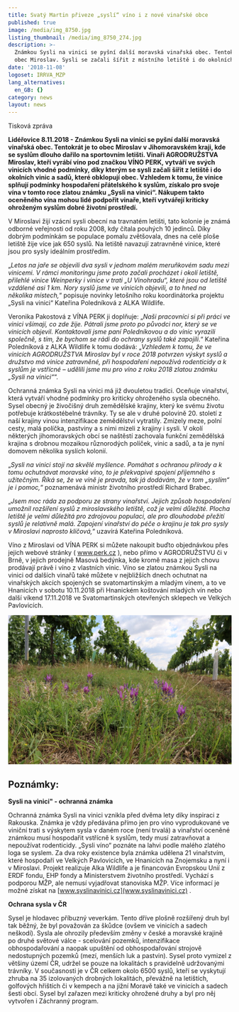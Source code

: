 ```yaml
---
title: Svatý Martin přiveze „syslí“ víno i z nové vinařské obce
published: true
image: /media/img_8750.jpg
listing_thumbnail: /media/img_8750_274.jpg
description: >-
  Známkou Sysli na vinici se pyšní další moravská vinařská obec. Tentokrát je to
  obec Miroslav. Sysli se začali šířit z místního letiště i do okolních vinic. 
date: '2018-11-08'
logoset: IRRVA_MZP
lang_alternatives:
  en_GB: {}
category: news
layout: news
---
```

Tisková zpráva

**Lidéřovice 8.11.2018 - Známkou Sysli na vinici se pyšní další moravská vinařská obec. Tentokrát je to obec Miroslav v Jihomoravském kraji, kde se syslům dlouho dařilo na sportovním letišti. Vinaři AGRODRUŽSTVA Miroslav, kteří vyrábí víno pod značkou VÍNO PERK, vytváří ve svých vinicích vhodné podmínky, díky kterým se sysli začali šířit z letiště i do okolních vinic a sadů, které obklopují obec. Vzhledem k tomu, že vinice splňují podmínky hospodaření přátelského k syslům, získalo pro svoje vína v tomto roce zlatou známku „Sysli na vinici“. Nákupem takto oceněného vína mohou lidé podpořit vinaře, kteří vytvářejí kriticky ohroženým syslům dobré životní prostředí.**

V Miroslavi žijí vzácní sysli obecní na travnatém letišti, tato kolonie je známá odborné veřejnosti od roku 2008, kdy čítala pouhých 10 jedinců. Díky dobrým podmínkám se populace pomalu zvětšovala, dnes na celé ploše letiště žije více jak 650 syslů. Na letiště navazují zatravněné vinice, které jsou pro sysly ideálním prostředím.

„_Letos na jaře se objevili dva sysli v jednom malém meruňkovém sadu mezi vinicemi. V rámci monitoringu jsme proto začali procházet i okolí letiště, přilehlé vinice Weinperky i vinice v trati „U Vinohradu“, které jsou od letiště vzdálené asi 1 km. Nory syslů jsme ve vinicích objevili, a to hned na několika místech,_“ popisuje novinky letošního roku koordinátorka projektu „Sysli na vinici“ Kateřina Poledníková z ALKA Wildlife.

Veronika Pakostová z VÍNA PERK ji doplňuje: „_Naši pracovníci si při práci ve vinici všímají, co zde žije. Pátrali jsme proto po původci nor, který se ve vinicích objevil. Kontaktovali jsme paní Poledníkovou a do vinic vyrazili společně, s tím, že bychom se rádi do ochrany syslů také zapojili_.“ Kateřina Poledníková z ALKA Wildlife k tomu dodává: „_Vzhledem k tomu, že ve vinicích AGRODRUŽSTVA Miroslav byl v roce 2018 potvrzen výskyt syslů a družstvo má vinice zatravněné, při hospodaření nepoužívá rodenticidy a k syslům je vstřícné – udělili jsme mu pro víno z roku 2018 zlatou známku „Sysli na vinici“_“.

Ochranná známka Sysli na vinici má již dvouletou tradici. Oceňuje vinařství, která vytváří vhodné podmínky pro kriticky ohroženého sysla obecného. Sysel obecný je živočišný druh zemědělské krajiny, který ke svému životu potřebuje krátkostébelné trávníky. Ty se ale v druhé polovině 20. století z naší krajiny vinou intenzifikace zemědělství vytratily. Zmizely meze, polní cesty, malá políčka, pastviny a s nimi mizeli z krajiny i sysli. V okolí některých jihomoravských obcí se naštěstí zachovala funkční zemědělská krajina s drobnou mozaikou různorodých políček, vinic a sadů, a ta je nyní domovem několika syslích kolonií.

„_Sysli na vinici stojí na skvělé myšlence. Pomáhat s ochranou přírody a k tomu ochutnávat moravské víno, to je překvapivé spojení příjemného s užitečným. Říká se, že ve víně je pravda, tak já dodávám, že v tom „syslím“ je i pomoc,_“ poznamenává ministr životního prostředí Richard Brabec.

„_Jsem moc ráda za podporu ze strany vinařství. Jejich způsob hospodaření umožnil rozšíření syslů z miroslavského letiště, což je velmi důležité. Plocha letiště je velmi důležitá pro zdrojovou populaci, ale pro dlouhodobé přežití syslů je relativně malá. Zapojení vinařství do péče o krajinu je tak pro sysly v Miroslavi naprosto klíčová,_“ uzavírá Kateřina Poledníková.

Víno z Miroslavi od VÍNA PERK si můžete nakoupit buďto objednávkou přes jejich webové stránky ( www.perk.cz ), nebo přímo v AGRODRUŽSTVU či v Brně, v jejich prodejně Masová bedýnka, kde kromě masa z jejich chovu prodávají právě i víno z vlastních vinic. Víno se zlatou známkou Sysli na vinici od dalších vinařů také můžete v nejbližších dnech ochutnat na vinařských akcích spojených se svatomartinským a mladým vínem, a to ve Hnanicích v sobotu 10.11.2018 při Hnanickém koštování mladých vín nebo další víkend 17.11.2018 ve Svatomartinských otevřených sklepech ve Velkých Pavlovicích.

![Miroslavské vinice](/media/img_2793_610.jpg "Miroslavské vinice")

## Poznámky:

**Sysli na vinici" - ochranná známka**

Ochranná známka Sysli na vinici vznikla před dvěma lety díky inspiraci z Rakouska. Známka je vždy předávána přímo jen pro víno vyprodukované ve viniční trati s výskytem sysla v daném roce (není trvalá) a vinařství oceněné známkou musí hospodařit vstřícně k syslům, tedy musí zatravňovat a nepoužívat rodenticidy. „Sysli víno“ poznáte na lahvi podle malého zlatého loga se syslem. Za dva roky existence byla známka udělena 21 vinařstvím, které hospodaří ve Velkých Pavlovicích, ve Hnanicích na Znojemsku a nyní i v Miroslavi. Projekt realizuje Alka Wildlife a je financován Evropskou Unií z ERDF fondu, EHP fondy a Ministerstvem životního prostředí. Vychází s podporou MŽP, ale nemusí vyjadřovat stanoviska MŽP. Více informací je možné získat na [www.syslinavinici.cz](www.syslinavinici.cz) .

**Ochrana sysla v ČR**

Sysel je hlodavec příbuzný veverkám. Tento dříve plošně rozšířený druh byl tak běžný, že byl považován za škůdce (ovšem ve vinicích a sadech neškodí). Sysla ale ohrozily především změny v české a moravské krajině po druhé světové válce - scelování pozemků, intenzifikace obhospodařování a naopak upuštění od obhospodařování strojově nedostupných pozemků (mezí, menších luk a pastvin). Sysel proto vymizel z většiny území ČR, udržel se pouze na lokalitách s pravidelně udržovanými trávníky. V současnosti je v ČR celkem okolo 6500 syslů, kteří se vyskytují zhruba na 35 izolovaných drobných lokalitách, převážně na letištích, golfových hřištích či v kempech a na jižní Moravě také ve vinicích a sadech šesti obcí. Sysel byl zařazen mezi kriticky ohrožené druhy a byl pro něj vytvořen i Záchranný program.
